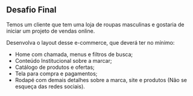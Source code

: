 ## Desafio Final

Temos um cliente que tem uma loja de roupas masculinas e gostaria de iniciar um projeto de vendas online.

Desenvolva o layout desse e-commerce, que deverá ter no mínimo:

- Home com chamada, menus e filtros de busca;
- Conteúdo Institucional sobre a marcar;
- Catálogo de produtos e ofertas;
- Tela para compra e pagamentos;
- Rodapé com demais detalhes sobre a marca, site e produtos (Não se esqueça das redes sociais).